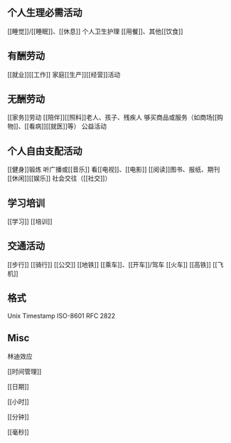 






## 个人生理必需活动

[[睡觉]]/[[睡眠]]、[[休息]]
个人卫生护理
[[用餐]]、其他[[饮食]]
## 有酬劳动

[[就业]][[工作]]
家庭[[生产]][[经营]]活动
## 无酬劳动
[[家务]]劳动
[[陪伴]][[照料]]老人、孩子、残疾人
够买商品或服务（如商场[[购物]]、[[看病]][[就医]]等）
公益活动
## 个人自由支配活动
[[健身]]锻炼
听广播或[[音乐]]
看[[电视]]、[[电影]]
[[阅读]]图书、报纸、期刊
[[休闲]][[娱乐]]
社会交往（[[社交]]）
## 学习培训
[[学习]]
[[培训]]

## 交通活动

[[步行]]
[[骑行]]
[[公交]]
[[地铁]]
[[乘车]]、[[开车]]/驾车
[[火车]]
[[高铁]]
[[飞机]]



## 格式

Unix Timestamp
ISO-8601
RFC 2822



## Misc

林迪效应

[[时间管理]]

[[日期]]

[[小时]]

[[分钟]]

[[毫秒]]


